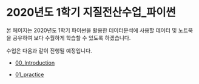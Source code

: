 # 2020년도 1학기 지질전산수업_파이썬

본 페이지는 2020년도 1학기 파이썬을 활용한 데이터분석에 사용할 데이터 및 노트북을 공유하여 보다 수월하게 학습할 수 있도록 하겠습니다.

수업은 다음과 같이 진행될 예정입니다.

- <a href = "https://github.com/Teddy0315/geological_data_with_python/blob/master/Notebook/00_Introdcution.ipynb"> 00_Introduction

  
- <a href = "https://github.com/Teddy0315/geological_data_with_python/blob/master/Notebook/01_practice.ipynb"> 01_practice
